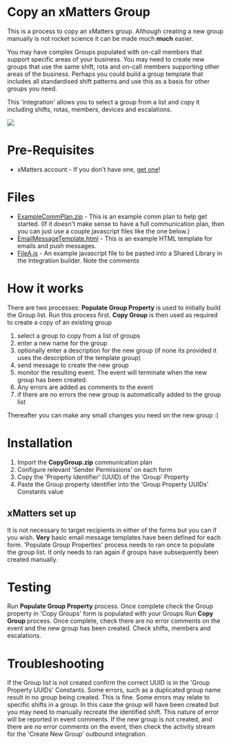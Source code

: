 # Copy an xMatters Group
This is a process to copy an xMatters group.  Although creating a new group manually is not rocket science it can be made much **much** easier.

You may have complex Groups populated with on-call members that support specific areas of your business.  You may need to create new groups that use the same shift, rota and on-call members supporting other areas of the business.  Perhaps you could build a group template that includes all standardised shift patterns and use this as a basis for other groups you need.

This 'integration' allows you to select a group from a list and copy it including shifts, rotas, members, devices and escalations.

<kbd>
  <img src="https://github.com/xmatters/xMatters-Labs/raw/master/media/disclaimer.png">
</kbd>

# Pre-Requisites
* xMatters account - If you don't have one, [get one](https://www.xmatters.com)!

# Files
* [ExampleCommPlan.zip](ExampleCommPlan.zip) - This is an example comm plan to help get started. (If it doesn't make sense to have a full communication plan, then you can just use a couple javascript files like the one below.)
* [EmailMessageTemplate.html](EmailMessageTemplate.html) - This is an example HTML template for emails and push messages.
* [FileA.js](FileA.js) - An example javascript file to be pasted into a Shared Library in the Integration builder. Note the comments

# How it works
There are two processes:
**Populate Group Property** is used to initially build the Group list.  Run this process first.
**Copy Group** is then used as required to create a copy of an existing group

1. select a group to copy from a list of groups
2. enter a new name for the group
3. optionally enter a description for the new group (if none its provided it uses the description of the template group)
4. send message to create the new group
5. monitor the resulting event.  The event will terminate when the new group has been created.  
6. Any errors are added as comments to the event
7. if there are no errors the new group is automatically added to the group list

Thereafter you can make any small changes you need on the new group :)

# Installation
1. Import the **CopyGroup.zip** communication plan
2. Configure relevant 'Sender Permissions' on each form
3. Copy the 'Property Identifier' (UUID) of the 'Group' Property
4. Paste the Group property identifier into the 'Group Property UUIDs' Constants value

## xMatters set up
It is not necessary to target recipients in either of the forms but you can if you wish.  **Very** basic email message templates have been defined for each form.
'Populate Group Properties' process needs to ran once to populate the group list.  It only needs to ran again if groups have subsequently been created manually.

# Testing
Run **Populate Group Property** process.  Once complete check the Group property in 'Copy Groups' form is populated with your Groups
Run **Copy Group** process.  Once complete, check there are no error comments on the event and the new group has been created.  Check shifts, members and escalations.

# Troubleshooting
If the Group list is not created confirm the correct UUID is in the 'Group Property UUIDs' Constants.
Some errors, such as a duplicated group name result in no group being created.  This is fine.  Some errors may relate to specific shifts in a group.  In this case the group will have been created but you may need to manually recreate the identified shift.  This nature of error will be reported in event comments.
If the new group is not created, and there are no error comments on the event, then check the activity stream for the 'Create New Group' outbound integration.
